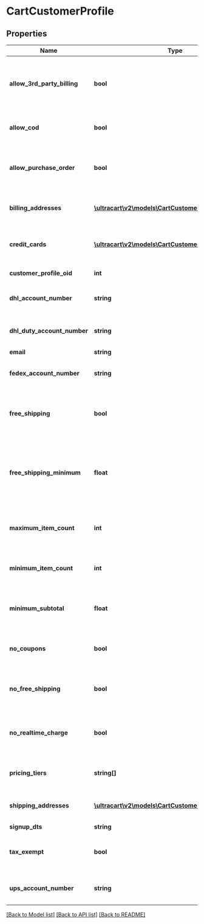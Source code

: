 # CartCustomerProfile

## Properties
Name | Type | Description | Notes
------------ | ------------- | ------------- | -------------
**allow_3rd_party_billing** | **bool** | True if profile is allowed to bill to their 3rd party shipping account | [optional] 
**allow_cod** | **bool** | True if this profile is allowed to use a COD | [optional] 
**allow_purchase_order** | **bool** | True if this profile is allowed to use a purchase order | [optional] 
**billing_addresses** | [**\ultracart\v2\models\CartCustomerProfileAddress[]**](CartCustomerProfileAddress.md) | Billing addresses on file for this profile | [optional] 
**credit_cards** | [**\ultracart\v2\models\CartCustomerProfileCreditCard[]**](CartCustomerProfileCreditCard.md) | Credit cards on file for this profile (masked) | [optional] 
**customer_profile_oid** | **int** | Unique identifier | [optional] 
**dhl_account_number** | **string** | DHL account number on file | [optional] 
**dhl_duty_account_number** | **string** | DHL duty account number on file | [optional] 
**email** | **string** | Email | [optional] 
**fedex_account_number** | **string** | FedEx account number on file | [optional] 
**free_shipping** | **bool** | True if this profile always qualifies for free shipping | [optional] 
**free_shipping_minimum** | **float** | The minimum amount that this profile has to purchase to qualify for free shipping | [optional] 
**maximum_item_count** | **int** | Maximum item count this profile can purchase | [optional] 
**minimum_item_count** | **int** | Minimum item count this profile must purchase | [optional] 
**minimum_subtotal** | **float** | Minimum subtotal this profile must purchase | [optional] 
**no_coupons** | **bool** | True if this profile is prevented from using coupons | [optional] 
**no_free_shipping** | **bool** | True if this profile is never given free shipping | [optional] 
**no_realtime_charge** | **bool** | True if this customers orders are not charged in real-time | [optional] 
**pricing_tiers** | **string[]** | Pricing tier names this profile qualifies for | [optional] 
**shipping_addresses** | [**\ultracart\v2\models\CartCustomerProfileAddress[]**](CartCustomerProfileAddress.md) | Shipping addresses on file for this profile | [optional] 
**signup_dts** | **string** | Signup date | [optional] 
**tax_exempt** | **bool** | True if this profile is exempt from sales tax | [optional] 
**ups_account_number** | **string** | UPS account number on file | [optional] 

[[Back to Model list]](../README.md#documentation-for-models) [[Back to API list]](../README.md#documentation-for-api-endpoints) [[Back to README]](../README.md)



